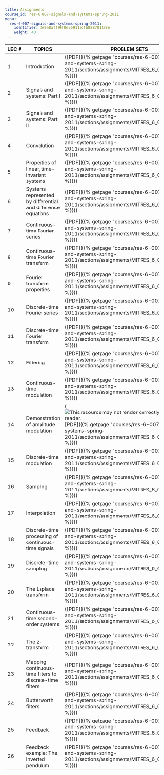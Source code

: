 ```yaml
---
title: Assignments
course_id: res-6-007-signals-and-systems-spring-2011
menu:
  res-6-007-signals-and-systems-spring-2011:
    identifier: 2e9a8aff96f8e55911edfb8887012a8e
    weight: 40
---
```

| LEC # | TOPICS | PROBLEM SETS | SOLUTIONS |
| --- | --- | --- | --- |
| 1 | Introduction | ([PDF]({{% getpage "courses/res-6-007-signals-and-systems-spring-2011/sections/assignments/MITRES_6_007S11_hw01" %}})) | ([PDF]({{% getpage "courses/res-6-007-signals-and-systems-spring-2011/sections/assignments/MITRES_6_007S11_hw01_sol" %}})) |
| 2 | Signals and systems: Part I | ([PDF]({{% getpage "courses/res-6-007-signals-and-systems-spring-2011/sections/assignments/MITRES_6_007S11_hw02" %}})) | ([PDF]({{% getpage "courses/res-6-007-signals-and-systems-spring-2011/sections/assignments/MITRES_6_007S11_hw02_sol" %}})) |
| 3 | Signals and systems: Part II | ([PDF]({{% getpage "courses/res-6-007-signals-and-systems-spring-2011/sections/assignments/MITRES_6_007S11_hw03" %}})) | ([PDF]({{% getpage "courses/res-6-007-signals-and-systems-spring-2011/sections/assignments/MITRES_6_007S11_hw03_sol" %}})) |
| 4 | Convolution | ([PDF]({{% getpage "courses/res-6-007-signals-and-systems-spring-2011/sections/assignments/MITRES_6_007S11_hw04" %}})) | ([PDF]({{% getpage "courses/res-6-007-signals-and-systems-spring-2011/sections/assignments/MITRES_6_007S11_hw04_sol" %}})) |
| 5 | Properties of linear, time-invariant systems | ([PDF]({{% getpage "courses/res-6-007-signals-and-systems-spring-2011/sections/assignments/MITRES_6_007S11_hw05" %}})) | ([PDF]({{% getpage "courses/res-6-007-signals-and-systems-spring-2011/sections/assignments/MITRES_6_007S11_hw05_sol" %}})) |
| 6 | Systems represented by differential and difference equations | ([PDF]({{% getpage "courses/res-6-007-signals-and-systems-spring-2011/sections/assignments/MITRES_6_007S11_hw06" %}})) | ([PDF]({{% getpage "courses/res-6-007-signals-and-systems-spring-2011/sections/assignments/MITRES_6_007S11_hw06_sol" %}})) |
| 7 | Continuous-time Fourier series | ([PDF]({{% getpage "courses/res-6-007-signals-and-systems-spring-2011/sections/assignments/MITRES_6_007S11_hw07" %}})) | ([PDF]({{% getpage "courses/res-6-007-signals-and-systems-spring-2011/sections/assignments/MITRES_6_007S11_hw07_sol" %}})) |
| 8 | Continuous-time Fourier transform | ([PDF]({{% getpage "courses/res-6-007-signals-and-systems-spring-2011/sections/assignments/MITRES_6_007S11_hw08" %}})) | ([PDF]({{% getpage "courses/res-6-007-signals-and-systems-spring-2011/sections/assignments/MITRES_6_007S11_hw08_sol" %}})) |
| 9 | Fourier transform properties | ([PDF]({{% getpage "courses/res-6-007-signals-and-systems-spring-2011/sections/assignments/MITRES_6_007S11_hw09" %}})) | ([PDF]({{% getpage "courses/res-6-007-signals-and-systems-spring-2011/sections/assignments/MITRES_6_007S11_hw09_sol" %}})) |
| 10 | Discrete-time Fourier series | ([PDF]({{% getpage "courses/res-6-007-signals-and-systems-spring-2011/sections/assignments/MITRES_6_007S11_hw10" %}})) | ([PDF]({{% getpage "courses/res-6-007-signals-and-systems-spring-2011/sections/assignments/MITRES_6_007S11_hw10_sol" %}})) |
| 11 | Discrete-time Fourier transform | ([PDF]({{% getpage "courses/res-6-007-signals-and-systems-spring-2011/sections/assignments/MITRES_6_007S11_hw11" %}})) | ([PDF]({{% getpage "courses/res-6-007-signals-and-systems-spring-2011/sections/assignments/MITRES_6_007S11_hw11_sol" %}})) |
| 12 | Filtering | ([PDF]({{% getpage "courses/res-6-007-signals-and-systems-spring-2011/sections/assignments/MITRES_6_007S11_hw12" %}})) | ([PDF]({{% getpage "courses/res-6-007-signals-and-systems-spring-2011/sections/assignments/MITRES_6_007S11_hw12_sol" %}})) |
| 13 | Continuous-time modulation | ([PDF]({{% getpage "courses/res-6-007-signals-and-systems-spring-2011/sections/assignments/MITRES_6_007S11_hw13" %}})) | ([PDF]({{% getpage "courses/res-6-007-signals-and-systems-spring-2011/sections/assignments/MITRES_6_007S11_hw13_sol" %}})) |
| 14 | Demonstration of amplitude modulation | (![This resource may not render correctly in a screen reader.](/images/inacessible.gif)[PDF]({{% getpage "courses/res-6-007-signals-and-systems-spring-2011/sections/assignments/MITRES_6_007S11_hw14" %}})) | (![This resource may not render correctly in a screen reader.](/images/inacessible.gif)[PDF]({{% getpage "courses/res-6-007-signals-and-systems-spring-2011/sections/assignments/MITRES_6_007S11_hw14_sol" %}})) |
| 15 | Discrete-time modulation | ([PDF]({{% getpage "courses/res-6-007-signals-and-systems-spring-2011/sections/assignments/MITRES_6_007S11_hw15" %}})) | ([PDF]({{% getpage "courses/res-6-007-signals-and-systems-spring-2011/sections/assignments/MITRES_6_007S11_hw15_sol" %}})) |
| 16 | Sampling | ([PDF]({{% getpage "courses/res-6-007-signals-and-systems-spring-2011/sections/assignments/MITRES_6_007S11_hw16" %}})) | ([PDF]({{% getpage "courses/res-6-007-signals-and-systems-spring-2011/sections/assignments/MITRES_6_007S11_hw16_sol" %}})) |
| 17 | Interpolation | ([PDF]({{% getpage "courses/res-6-007-signals-and-systems-spring-2011/sections/assignments/MITRES_6_007S11_hw17" %}})) | ([PDF]({{% getpage "courses/res-6-007-signals-and-systems-spring-2011/sections/assignments/MITRES_6_007S11_hw17_sol" %}})) |
| 18 | Discrete-time processing of continuous-time signals | ([PDF]({{% getpage "courses/res-6-007-signals-and-systems-spring-2011/sections/assignments/MITRES_6_007S11_hw18" %}})) | ([PDF]({{% getpage "courses/res-6-007-signals-and-systems-spring-2011/sections/assignments/MITRES_6_007S11_hw18_sol" %}})) |
| 19 | Discrete-time sampling | ([PDF]({{% getpage "courses/res-6-007-signals-and-systems-spring-2011/sections/assignments/MITRES_6_007S11_hw19" %}})) | ([PDF]({{% getpage "courses/res-6-007-signals-and-systems-spring-2011/sections/assignments/MITRES_6_007S11_hw19_sol" %}})) |
| 20 | The Laplace transform | ([PDF]({{% getpage "courses/res-6-007-signals-and-systems-spring-2011/sections/assignments/MITRES_6_007S11_hw20" %}})) | ([PDF]({{% getpage "courses/res-6-007-signals-and-systems-spring-2011/sections/assignments/MITRES_6_007S11_hw20_sol" %}})) |
| 21 | Continuous-time second-order systems | ([PDF]({{% getpage "courses/res-6-007-signals-and-systems-spring-2011/sections/assignments/MITRES_6_007S11_hw21" %}})) | ([PDF]({{% getpage "courses/res-6-007-signals-and-systems-spring-2011/sections/assignments/MITRES_6_007S11_hw21_sol" %}})) |
| 22 | The z-transform | ([PDF]({{% getpage "courses/res-6-007-signals-and-systems-spring-2011/sections/assignments/MITRES_6_007S11_hw22" %}})) | ([PDF]({{% getpage "courses/res-6-007-signals-and-systems-spring-2011/sections/assignments/MITRES_6_007S11_hw22_sol" %}})) |
| 23 | Mapping continuous-time filters to discrete-time filters | ([PDF]({{% getpage "courses/res-6-007-signals-and-systems-spring-2011/sections/assignments/MITRES_6_007S11_hw23" %}})) | ([PDF]({{% getpage "courses/res-6-007-signals-and-systems-spring-2011/sections/assignments/MITRES_6_007S11_hw23_sol" %}})) |
| 24 | Butterworth filters | ([PDF]({{% getpage "courses/res-6-007-signals-and-systems-spring-2011/sections/assignments/MITRES_6_007S11_hw24" %}})) | ([PDF]({{% getpage "courses/res-6-007-signals-and-systems-spring-2011/sections/assignments/MITRES_6_007S11_hw24_sol" %}})) |
| 25 | Feedback | ([PDF]({{% getpage "courses/res-6-007-signals-and-systems-spring-2011/sections/assignments/MITRES_6_007S11_hw25" %}})) | ([PDF]({{% getpage "courses/res-6-007-signals-and-systems-spring-2011/sections/assignments/MITRES_6_007S11_hw25_sol" %}})) |
| 26 | Feedback example: The inverted pendulum | ([PDF]({{% getpage "courses/res-6-007-signals-and-systems-spring-2011/sections/assignments/MITRES_6_007S11_hw26" %}})) | ([PDF]({{% getpage "courses/res-6-007-signals-and-systems-spring-2011/sections/assignments/MITRES_6_007S11_hw26_sol" %}}))